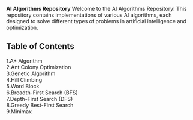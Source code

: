 **AI Algorithms Repository**
Welcome to the AI Algorithms Repository! This repository contains implementations of various AI algorithms, each designed to solve different types of problems in artificial intelligence and optimization.

## Table of Contents
1.A* Algorithm </br>
2.Ant Colony Optimization </br>
3.Genetic Algorithm </br>
4.Hill Climbing </br>
5.Word Block </br>
6.Breadth-First Search (BFS) </br>
7.Depth-First Search (DFS) </br>
8.Greedy Best-First Search </br>
9.Minimax </br>
